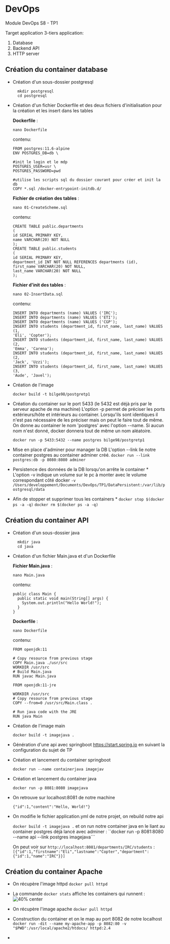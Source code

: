 # DevOps
Module DevOps S8 - TP1 

Target application
3-tiers application:
1. Database 
2. Backend API
3. HTTP server


## Création du container database

* Création d'un sous-dossier postgresql
  ```
    mkdir postgresql
    cd postgresql
  ```

* Création d'un fichier Dockerfile et des deux fichiers d'initialisation pour la création et les insert dans les tables
  
  **Dockerfile** :
  
  ```nano Dockerfile```
  
  contenu:
  ```
  FROM postgres:11.6-alpine
  ENV POSTGRES_DB=db \
  
  #init le login et le mdp
  POSTGRES_USER=usr \
  POSTGRES_PASSWORD=pwd
  
  #utilise les scripts sql du dossier courant pour créer et init la db
  COPY *.sql /docker-entrypoint-initdb.d/
  ```
  
  **Fichier de création des tables** :
  
  ```nano 01-CreateScheme.sql```

  contenu:
  ```
  CREATE TABLE public.departments
  (
  id SERIAL PRIMARY KEY,
  name VARCHAR(20) NOT NULL
  );
  CREATE TABLE public.students
  (
  id SERIAL PRIMARY KEY,
  department_id INT NOT NULL REFERENCES departments (id),
  first_name VARCHAR(20) NOT NULL,
  last_name VARCHAR(20) NOT NULL
  );
  ```
  
  **Fichier d'init des tables** :
  
  ```nano 02-InsertData.sql```
  
  contenu:
  ```
  INSERT INTO departments (name) VALUES ('IRC');
  INSERT INTO departments (name) VALUES ('ETI');
  INSERT INTO departments (name) VALUES ('CGP');
  INSERT INTO students (department_id, first_name, last_name) VALUES (1,
  'Eli', 'Copter');
  INSERT INTO students (department_id, first_name, last_name) VALUES (2,
  'Emma', 'Carena');
  INSERT INTO students (department_id, first_name, last_name) VALUES (2,
  'Jack', 'Uzzi');
  INSERT INTO students (department_id, first_name, last_name) VALUES (3,
  'Aude', 'Javel');
  ```
 
* Création de l'image

  ```docker build -t bilge98/postgretp1```
  

* Création du container sur le port 5433 (le 5432 est déjà pris par le serveur apache de ma machine)
  L'option -p permet de préciser les ports extérieurs/hôte et intérieurs au container. Lorsqu'ils sont identiques il n'est pas nécessaire de les préciser mais on peut le faire tout de même.
  On donne au container le nom 'postgres' avec l'option --name. Si aucun nom n'est donné, docker donnera tout de même un nom aléatoire.

  ```docker run -p 5433:5432 --name postgres bilge98/postgretp1```
  

* Mise en place d'adminer pour manager la DB 
  L'option --link lie notre container postgres au container adminer créé.
  ```docker run --link postgres:db -p 8080:8080 adminer```
  
* Persistence des données de la DB lorsqu'on arrête le container *
  L'option -v indique un volume sur le pc à monter avec le volume correspondant côté docker
  ```-v /Users/developpement/Documents/DevOps/TP1/DataPersistent:/var/lib/postgresql/data```
  
* Afin de stopper et supprimer tous les containers *
```docker stop $(docker ps -a -q)```
```docker rm $(docker ps -a -q)```
  

## Création du container API

* Création d'un sous-dossier java
  ```
    mkdir java
    cd java
  ```

* Création d'un fichier Main.java et d'un Dockerfile
  
   **Fichier Main.java** :
  
  ```nano Main.java```
  
  contenu:
  ```
  public class Main {
    public static void main(String[] args) {
      System.out.println("Hello World!");
    }
  }
  ```
  
  **Dockerfile** :
  
  ```nano Dockerfile```
  
  contenu:
  ```
  FROM openjdk:11

  # Copy resource from previous stage
  COPY Main.java ./usr/src
  WORKDIR /usr/src
  # Build Main.java
  RUN javac Main.java

  FROM openjdk:11-jre

  WORKDIR /usr/src
  # Copy resource from previous stage
  COPY --from=0 /usr/src/Main.class .

  # Run java code with the JRE
  RUN java Main
  ```

* Création de l'image main

  ```docker build -t imagejava .```
  
* Génération d'une api avec springboot 
https://start.spring.io en suivant la configuration du sujet de TP

* Création et lancement du container springboot
  
  ```docker run --name containerjava imagejav```

* Création et lancement du container java

  ```docker run -p 8081:8080 imagejava```
  
* On retrouve sur localhost:8081 de notre machine 

  ```{"id":1,"content":"Hello, World!"}```
  
* On modifie le fichier application.yml de notre projet, on rebuild notre api 
  
  ```docker build -t imagejava .```
  et on run notre container java en le liant au container postgres déjà lancé avec adminer :
  ``docker run -p 8081:8080 --name api --link postgres imagejava```

  On peut voir sur ```http://localhost:8081/departments/IRC/students``` :
 ```[{"id":1,"firstname":"Eli","lastname":"Copter","department":{"id":1,"name":"IRC"}}]```

## Création du container Apache

*  On récupère l'image httpd 
  ```docker pull httpd```
  
* La commande ```docker stats``` affiche les containers qui runnent :
![40% center](docker_stats.png)


* On récupère l'image apache 
  ```docker pull httpd```

* Construction du container et on le map au port 8082 de notre localhost
```docker run -dit --name my-apache-app -p 8082:80 -v "$PWD":/usr/local/apache2/htdocs/ httpd:2.4```

* 
